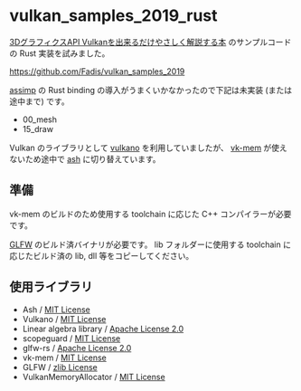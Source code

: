 vulkan_samples_2019_rust
====

[3DグラフィクスAPI Vulkanを出来るだけやさしく解説する本](https://fadis.booth.pm/items/1562222) のサンプルコードの Rust 実装を試みました。

https://github.com/Fadis/vulkan_samples_2019

[assimp](https://www.assimp.org/) の Rust binding の導入がうまくいかなかったので下記は未実装 (または途中まで) です。

* 00_mesh
* 15_draw

Vulkan のライブラリとして [vulkano](https://github.com/vulkano-rs/vulkano) を利用していましたが、 [vk-mem](https://github.com/gwihlidal/vk-mem-rs) が使えないため途中で [ash](https://github.com/MaikKlein/ash) に切り替えています。

## 準備

vk-mem のビルドのため使用する toolchain に応じた C++ コンパイラーが必要です。

[GLFW](https://www.glfw.org/) のビルド済バイナリが必要です。 lib フォルダーに使用する toolchain に応じたビルド済の lib, dll 等をコピーしてください。

## 使用ライブラリ

* Ash / [MIT License](https://github.com/MaikKlein/ash/blob/master/LICENSE-MIT)
* Vulkano / [MIT License](https://github.com/vulkano-rs/vulkano/blob/master/LICENSE-MIT)
* Linear algebra library / [Apache License 2.0](https://github.com/dimforge/nalgebra/blob/dev/LICENSE)
* scopeguard / [MIT License](https://github.com/bluss/scopeguard/blob/master/LICENSE-MIT)
* glfw-rs / [Apache License 2.0](https://github.com/PistonDevelopers/glfw-rs/blob/master/LICENSE)
* vk-mem / [MIT License](https://github.com/gwihlidal/vk-mem-rs/blob/master/LICENSE-MIT)
* GLFW / [zlib License](https://github.com/glfw/glfw/blob/master/LICENSE.md)
* VulkanMemoryAllocator / [MIT License](https://github.com/GPUOpen-LibrariesAndSDKs/VulkanMemoryAllocator/blob/master/LICENSE.txt)

